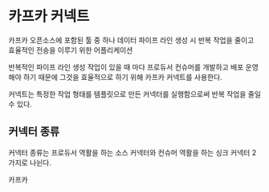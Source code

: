 # 카프카 커넥트


카프카 오픈소스에 포함된 툴 중 하나
데이터 파이프 라인 생성 시 반복 작업을 줄이고 효율적인 전송을 이루기 위한 어플리케이션

반복적인 파이프 라인 생성 작업이 있을 때 마다 프로듀서 컨슈머를 개발하고 배포 운영해야 하기 때문에 그것을 효율적으로 하기 위해 카프카 커넥트를 사용한다. 

커넥트는 특정한 작업 형태를 템플릿으로 만든 커넥터를 실행함으로써 반복 작업을 줄일 수 있다.

## 커넥터 종류

커넥터 종류는 프로듀서 역활을 하는 소스 커넥터와 컨슈머 역활을 하는 싱크 커넥터 2가지로 나뉜다.

카프카 
